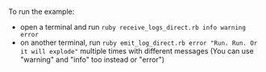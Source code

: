To run the example:
- open a terminal and run `ruby receive_logs_direct.rb info warning error`
- on another terminal, run `ruby emit_log_direct.rb error "Run. Run. Or it will explode"` multiple times with different messages (You can use "warning" and "info" too instead or "error")
